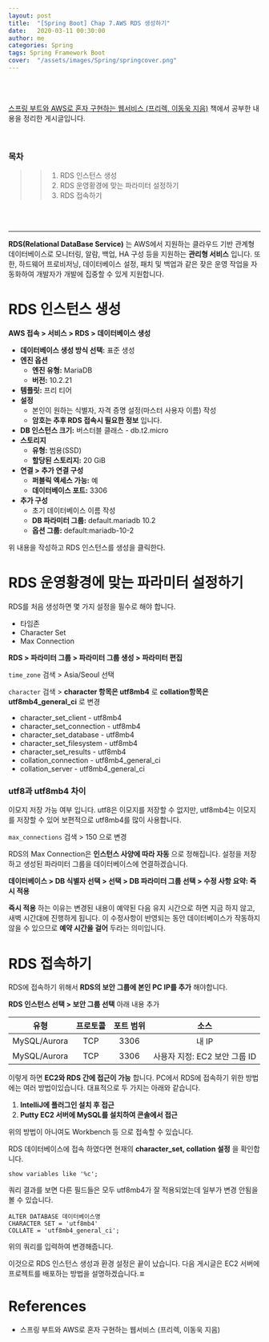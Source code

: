 ```yaml
---
layout: post
title:  "[Spring Boot] Chap 7.AWS RDS 생성하기"
date:   2020-03-11 00:30:00
author: me
categories: Spring
tags: Spring Framework Boot
cover:  "/assets/images/Spring/springcover.png"
---
```


<br />
<br />

[스프링 부트와 AWS로 혼자 구현하는 웹서비스 (프리렉, 이동욱 지음)](https://jojoldu.tistory.com/463) 책에서 공부한 내용을 정리한 게시글입니다.

<br />

### 목차
>> 1. RDS 인스턴스 생성
>> 2. RDS 운영황경에 맞는 파라미터 설정하기
>> 3. RDS 접속하기


<br />
<br />


<hr />

__RDS(Relational DataBase Service)__ 는 AWS에서 지원하는 클라우드 기반 관계형 데이터베이스로 모니터링, 알람, 백업, HA 구성 등을 지원하는 __관리형 서비스__ 입니다.
또한, 하드웨어 프로비저닝, 데이터베이스 설정, 패치 및 백업과 같은 잦은 운영 작업을 자동화하여 개발자가 개발에 집중할 수 있게 지원합니다.

# RDS 인스턴스 생성
__AWS 접속 > 서비스 > RDS > 데이터베이스 생성__

* __데이터베이스 생성 방식 선택:__ 표준 생성
* __엔진 옵션__
  + __엔진 유형:__ MariaDB 
  + __버전:__ 10.2.21
* __템플릿:__ 프리 티어
* __설정__ 
  + 본인이 원하는 식별자, 자격 증명 설정(마스터 사용자 이름) 작성
  + __암호는 추후 RDS 접속시 필요한 정보__ 입니다.
* __DB 인스턴스 크기:__ 버스터블 클래스 - db.t2.micro
* __스토리지__
  + __유형:__ 범용(SSD)
  + __할당된 스토리지:__ 20 GiB
* __연결 > 추가 연결 구성__
  + __퍼블릭 엑세스 가능:__ 예
  + __데이터베이스 포트:__ 3306
* __추가 구성__
  + 초기 데이터베이스 이름 작성
  + __DB 파라미터 그룹:__ default.mariadb 10.2
  + __옵션 그룹:__ default:mariadb-10-2

위 내용을 작성하고 RDS 인스턴스를 생성을 클릭한다.

# RDS 운영황경에 맞는 파라미터 설정하기
RDS를 처음 생성하면 몇 가지 설정을 필수로 해야 합니다.

* 타임존
* Character Set
* Max Connection


__RDS > 파라미터 그룹 > 파라미터 그룹 생성 > 파라미터 편집__

`time_zone` 검색 > Asia/Seoul 선택

`character` 검색 > __character 항목은 utf8mb4__ 로 __collation항목은 utf8mb4_general_ci__ 로 변경

* character_set_client - utf8mb4
* character_set_connection - utf8mb4
* character_set_database - utf8mb4
* character_set_filesystem - utf8mb4
* character_set_results - utf8mb4
* collation_connection - utf8mb4_general_ci
* collation_server - utf8mb4_general_ci

### utf8과 utf8mb4 차이
이모지 저장 가능 여부 입니다. utf8은 이모지를 저장할 수 없지만, utf8mb4는 이모지를 저장할 수 있어 보편적으로 utf8mb4를 많이 사용합니다.

`max_connections` 검색 > 150 으로 변경

RDS의 Max Connection은 __인스턴스 사양에 따라 자동__ 으로 정해집니다. 설정을 저장하고 생성된 파라미터 그룹을 데이터베이스에 연결하겠습니다.

__데이터베이스 > DB 식별자 선택 > 선택 > DB 파라미터 그룹 선택 > 수정 사항 요약: 즉시 적용__

__즉시 적용__ 하는 이유는 변경된 내용이 예약된 다음 유지 시간으로 하면 지금 하지 않고, 새벽 시간대에 진행하게 됩니다. 이 수정사항이 반영되는 동안 데이터베이스가 작동하지 않을 수 있으므로 __예약 시간을 걸어__ 두라는 의미입니다. 


# RDS 접속하기
RDS에 접속하기 위해서 __RDS의 보안 그룹에 본인 PC IP를 추가__ 해야합니다. 

__RDS 인스턴스 선택 > 보안 그룹 선택__ 아래 내용 추가

|  <center>유형</center> |  <center>프로토콜</center> |  <center>포트 범위</center> |  <center>소스</center> |
|:--------:|:--------:|:--------:|:--------:|
| MySQL/Aurora | TCP | 3306 | 내 IP | 
| MySQL/Aurora | TCP | 3306 | 사용자 지정: EC2 보안 그룹 ID |

이렇게 하면 __EC2와 RDS 간에 접근이 가능__ 합니다. PC에서 RDS에 접속하기 위한 방법에는 여러 방법이있습니다. 대표적으로 두 가지는 아래와 같습니다.

1. __IntelliJ에 플러그인 설치 후 접근__
2. __Putty EC2 서버에 MySQL를 설치하여 콘솔에서 접근__

위의 방법이 아니여도 Workbench 등 으로 접속할 수 있습니다.

RDS 데이터베이스에 접속 하였다면 현재의 __character_set, collation 설정__ 을 확인합니다.

`show variables like '%c';` 

쿼리 결과를 보면 다른 필드들은 모두 utf8mb4가 잘 적용되었는데 일부가 변경 안됨을 볼 수 있습니다.

```
ALTER DATABASE 데이터베이스명
CHARACTER SET = 'utf8mb4'
COLLATE = 'utf8mb4_general_ci';
```

위의 쿼리를 입력하여 변경해줍니다. 

이것으로 RDS 인스턴스 생성과 환경 설정은 끝이 났습니다. 다음 게시글은 EC2 서버에 프로젝트를 배포하는 방법을 설명하겠습니다.ㅍ

# References
* 스프링 부트와 AWS로 혼자 구현하는 웹서비스 (프리렉, 이동욱 지음)